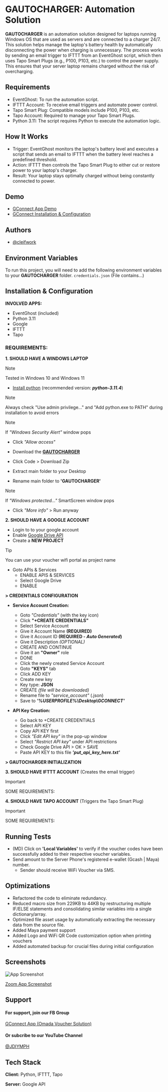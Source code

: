 
# GAUTOCHARGER: Automation Solution

**GAUTOCHARGER** is an automation solution designed for laptops running Windows OS that are used as servers and are connected to a charger 24/7. This solution helps manage the laptop's battery health by automatically disconnecting the power when charging is unnecessary. The process works by sending an email trigger to IFTTT from an EventGhost script, which then uses Tapo Smart Plugs (e.g., P100, P103, etc.) to control the power supply. This ensures that your server laptop remains charged without the risk of overcharging.

## **Requirements**
- EventGhost: To run the automation script.
- IFTTT Account: To receive email triggers and automate power control.
- Tapo Smart Plug: Compatible models include P100, P103, etc.
- Tapo Account: Required to manage your Tapo Smart Plugs.
- Python 3.11: The script requires Python to execute the automation logic.

## **How It Works**
- Trigger: EventGhost monitors the laptop's battery level and executes a script that sends an email to IFTTT when the battery level reaches a predefined threshold.
- Action: IFTTT then controls the Tapo Smart Plug to either cut or restore power to your laptop's charger.
- Result: Your laptop stays optimally charged without being constantly connected to power.

## Demo

-   [GConnect App Demo](https://www.youtube.com/)
-   [GConnect Installation & Configuration](https://www.youtube.com/)


## Authors

- [@cleifwork](https://www.github.com/cleifwork)
## Environment Variables

To run this project, you will need to add the following environment variables to your **GAUTOCHARGER** folder.
`credentials.json` (File contains...)

## Installation & Configuration

**INVOLVED APPS:**
- EventGhost (included)
- Python 3.11
- Google 
- IFTTT 
- Tapo 


### REQUIREMENTS:
**1. SHOULD HAVE A WINDOWS LAPTOP** 
> [!NOTE] 
> Tested in Windows 10 and Windows 11

- [Install python](https://www.python.org/downloads/) (recommended version: _**python-3.11.4**_)
> [!NOTE] 
> Always check "Use admin privilege..." and "Add python.exe to PATH" during installation to avoid errors

> [!NOTE] 
> If _"Windows Security Alert"_ window pops
- Click _"Allow access"_
						     	
-   Download the **[GAUTOCHARGER](https://github.com/cleifwork/GAUTOCHARGER/tree/GAUTOCHARGER)**
-   Click Code > Download Zip
-   Extract main folder to your Desktop
-   Rename main folder to **'GAUTOCHARGER'**

> [!NOTE] 
> If _"Windows protected..."_ SmartScreen window pops
-   Click _"More info"_ > Run anyway

**2. SHOULD HAVE A GOOGLE ACCOUNT**
-   Login to to your google account
-   Enable [Google Drive API](https://console.cloud.google.com/)
-   Create a **NEW PROJECT** 
> [!TIP]
> You can use your voucher wifi portal as project name
-   Goto APIs & Services
    -   ENABLE APIS & SERVICES 
    -   Select Google Drive
    -   ENABLE

**> CREDENTIALS CONFIGURATION**
-   **Service Account Creation:**
    -   Goto _"Credentials"_ (with the key icon)
    -   Click **"+CREATE CREDENTIALS"**
	-   Select Service Account
	-   Give it Account Name **(REQUIRED)**
	-   Give it Account ID **(REQUIRED - _Auto Generated_)**
	-   Give it Description _(OPTIONAL)_
	-   CREATE AND CONTINUE
	-   Give it an **"Owner"** role
	-   DONE
    -   Click the newly created Service Account
	-   Goto **"KEYS"** tab
	-   Click ADD KEY
	-   Create new key
	-   Key type: **JSON** 
	-   CREATE _(file will be downloaded)_
	-   Rename file to _"service_account"_ (.json)
	-   Save to _**'%USERPROFILE%\Desktop\GCONNECT'**_

-   **API Key Creation:**
    -   Go back to +CREATE CREDENTIALS
    -   Select API KEY
    -   Copy API KEY first
    -   Click _"Edit API key"_ in the pop-up window
    -   Select _"Restrict API key"_ under API restrictions
    -   Check Google Drive API > OK > SAVE
    -   Paste API KEY to this file _**'put_api_key_here.txt'**_      
   
**> GAUTOCHARGER INITIALIZATION**  


**3. SHOULD HAVE IFTTT ACCOUNT** (Creates the email trigger)
> [!IMPORTANT]
> SOME REQUIREMENTS: 

**4. SHOULD HAVE TAPO ACCOUNT** (Triggers the Tapo Smart Plug)
> [!IMPORTANT]
> SOME REQUIREMENTS: 

## Running Tests
-   (MD) Click on **'Local Variables'** to verify if the voucher codes have been successfully added to their respective voucher variables.
-   Send amount to the Server Phone's registered e-wallet (Gcash | Maya) number.
    -   Sender should receive WiFi Voucher via SMS. 

## Optimizations

- Refactored the code to eliminate redundancy.
- Reduced macro size from 229KB to 44KB by restructuring multiple IF/ELSE statements and consolidating similar variables into a single dictionary/array.
- Optimized file asset usage by automatically extracting the necessary data from the source file.
- Added Maya payment support
- Added Logo and WiFi QR Code customization option when printing vouchers
- Added automated backup for crucial files during initial configuration
## Screenshots

![App Screenshot](https://drive.google.com/thumbnail?id=1e4YSlZMKv2KPSJopF8owPT_tNJgetqAF)

[Zoom App Screenshot](https://drive.google.com/uc?id=1e4YSlZMKv2KPSJopF8owPT_tNJgetqAF)

## Support

#### For support, join our FB Group
[GConnect App (Omada Voucher Solution)](https://www.facebook.com/groups/1776872022780742) 
  
#### Or subcribe to our YouTube Channel
[@JDIYMPH](https://www.youtube.com/channel/UC9O3ezuyjS7C6V7-ZAHCQrA)
## Tech Stack

**Client:** Python, IFTTT, Tapo

**Server:** Google API
